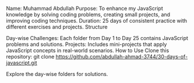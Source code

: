 Name: Muhammad Abdullah
Purpose: To enhance my JavaScript knowledge by solving coding problems, creating small projects, and improving coding techniques.
Duration: 25 days of consistent practice with different exercises and projects.
Structure

Day-wise Challenges: Each folder from Day 1 to Day 25 contains JavaScript problems and solutions.
Projects: Includes mini-projects that apply JavaScript concepts in real-world scenarios.
How to Use
Clone this repository:
git clone https://github.com/abdullah-ahmad-3744/30-days-of-javascript.git


Explore the day-wise folders for solutions.
